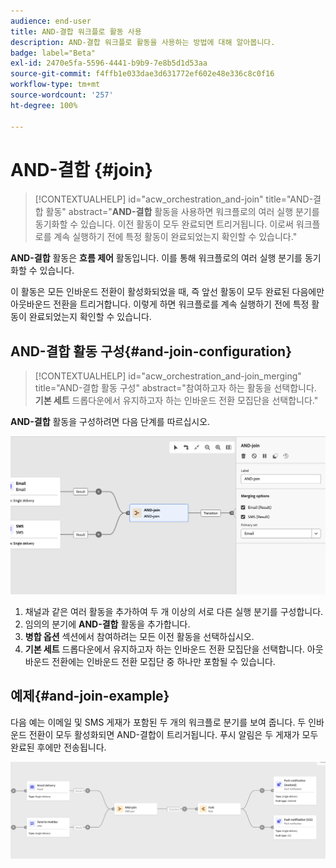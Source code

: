 ```yaml
---
audience: end-user
title: AND-결합 워크플로 활동 사용
description: AND-결합 워크플로 활동을 사용하는 방법에 대해 알아봅니다.
badge: label="Beta"
exl-id: 2470e5fa-5596-4441-b9b9-7e8b5d1d53aa
source-git-commit: f4ffb1e033dae3d631772ef602e48e336c8c0f16
workflow-type: tm+mt
source-wordcount: '257'
ht-degree: 100%

---
```


# AND-결합 {#join}


>[!CONTEXTUALHELP]
>id="acw_orchestration_and-join"
>title="AND-결합 활동"
>abstract="**AND-결합** 활동을 사용하면 워크플로의 여러 실행 분기를 동기화할 수 있습니다. 이전 활동이 모두 완료되면 트리거됩니다. 이로써 워크플로를 계속 실행하기 전에 특정 활동이 완료되었는지 확인할 수 있습니다."

**AND-결합** 활동은 **흐름 제어** 활동입니다. 이를 통해 워크플로의 여러 실행 분기를 동기화할 수 있습니다.

이 활동은 모든 인바운드 전환이 활성화되었을 때, 즉 앞선 활동이 모두 완료된 다음에만 아웃바운드 전환을 트리거합니다. 이렇게 하면 워크플로를 계속 실행하기 전에 특정 활동이 완료되었는지 확인할 수 있습니다.

## AND-결합 활동 구성{#and-join-configuration}

>[!CONTEXTUALHELP]
>id="acw_orchestration_and-join_merging"
>title="AND-결합 활동 구성"
>abstract="참여하고자 하는 활동을 선택합니다. **기본 세트** 드롭다운에서 유지하고자 하는 인바운드 전환 모집단을 선택합니다."

**AND-결합** 활동을 구성하려면 다음 단계를 따르십시오.

![](../assets/workflow-andjoin.png)

1. 채널과 같은 여러 활동을 추가하여 두 개 이상의 서로 다른 실행 분기를 구성합니다.
1. 임의의 분기에 **AND-결합** 활동을 추가합니다.
1. **병합 옵션** 섹션에서 참여하려는 모든 이전 활동을 선택하십시오.
1. **기본 세트** 드롭다운에서 유지하고자 하는 인바운드 전환 모집단을 선택합니다. 아웃바운드 전환에는 인바운드 전환 모집단 중 하나만 포함될 수 있습니다.

## 예제{#and-join-example}

다음 예는 이메일 및 SMS 게재가 포함된 두 개의 워크플로 분기를 보여 줍니다. 두 인바운드 전환이 모두 활성화되면 AND-결합이 트리거됩니다. 푸시 알림은 두 게재가 모두 완료된 후에만 전송됩니다.

![](../assets/workflow-andjoin-example.png)
